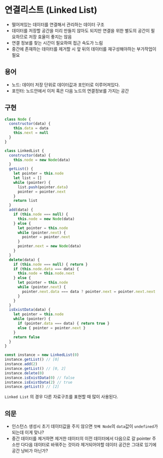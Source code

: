 # 연결리스트 (Linked List)

- 떨어져있는 데이터를 연결해서 관리하는 데이터 구조
- 데이터를 저장할 공간을 미리 만들지 않아도 되지만 연결을 위한 별도의 공간이 필요하므로 저장 효율이 좋지는 않음
- 연결 정보를 찾는 시간이 필요하여 접근 속도가 느림
- 중간에 존재하는 데이터를 제거할 시 앞 뒤의 데이터를 재구성해야하는 부가작업이 필요

## 용어

- 노드: 데이터 저장 단위로 데이터값과 포인터로 이루어져있다.
- 포인터: 노드안에서 이저 혹은 다음 노드의 연결정보를 가지는 공간

## 구현

```javascript
class Node {
  constructor(data) {
    this.data = data
    this.next = null
  }
}

class LinkedList {
  constructor(data) {
    this.node = new Node(data)
  }
  getList() {
    let pointer = this.node
    let list = []
    while (pointer) {
      list.push(pointer.data)
      pointer = pointer.next
    }
    return list
  }
  add(data) {
    if (this.node === null) {
      this.node = new Node(data)
    } else {
      let pointer = this.node
      while (pointer.next) {
        pointer = pointer.next
      }
      pointer.next = new Node(data)
    }
  }
  delete(data) {
    if (this.node === null) { return }
    if (this.node.data === data) {
      this.node = this.node.next
    } else {
      let pointer = this.node
      while (pointer.next) {
        pointer.next.data === data ? pointer.next = pointer.next.next : pointer = pointer.next
      }
    }
  }
  isExistData(data) {
    let pointer = this.node
    while (pointer) {
      if (pointer.data === data) { return true }
      else { pointer = pointer.next }
    }
    return false
  }
}

const instance = new LinkedList(0)
instance.getList() // [0]
instance.add(2)
instance.getList() // [0, 2]
instance.delete(0)
instance.isExistData(0) // false
instance.isExistData(2) // true
instance.getList() // [2]
```

`Linked List` 의 경우 다른 자료구조를 표현할 때 많이 사용된다.

## 의문

- 인스턴스 생성시 초기 데이터값을 주지 않으면 `첫째 Node`의 `data`값이 `undefined`가 되는데 이게 맞나?
- 중간 데이터를 제거하면 제거한 데이터의 이전 데이터에서 다음으로 갈 pointer 주소만 다다음 데이터로 바꿔주는 것이라 제거되어야할 데이터 공간은 그대로 있기에 공간 낭비가 아닌가?